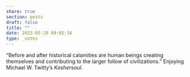 ```yaml
---
share: true
section: posts
draft: false
title: ""
date: 2023-05-20 09:02:34
type: _notes
---
```


“Before and after historical calamities are human beings creating themselves and contributing to the larger follow of civilizations.” Enjoying Michael W. Twitty’s _Koshersoul_.
